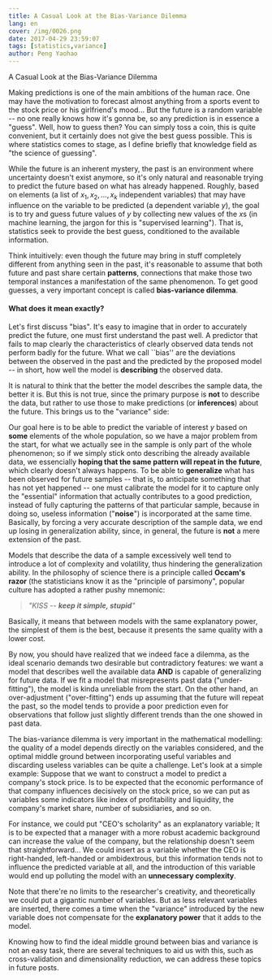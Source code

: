 ```yaml
---
title: A Casual Look at the Bias-Variance Dilemma
lang: en
cover: /img/0026.png
date: 2017-04-29 23:59:07
tags: [statistics,variance]
author: Peng Yaohao
---
```


A Casual Look at the Bias-Variance Dilemma

Making predictions is one of the main ambitions of the human race. One may have the motivation to forecast almost anything from a sports event to the stock price or his girlfriend's mood... But the future is a random variable -- no one really knows how it's gonna be, so any prediction is in essence a "guess". Well, how to guess then? You can simply toss a coin, this is quite convenient, but it certainly does not give the best guess possible. This is where statistics comes to stage, as I define briefly that knowledge field as "the science of guessing".

While the future is an inherent mystery, the past is an environment where uncertainty doesn't exist anymore, so it's only natural and reasonable trying to predict the future based on what has already happened. Roughly, based on elements (a list of $x_1,x_2,...,x_k$ independent variables) that may have influence on the variable to be predicted (a dependent variable $y$), the goal is to try and guess future values of $y$ by collecting new values of the $x$s (in machine learning, the jargon for this is "supervised learning"). That is, statistics seek to provide the best guess, conditioned to the available information.

Think intuitively: even though the future may bring in stuff completely different from anything seen in the past, it's reasonable to assume that both future and past share certain **patterns**, connections that make those two temporal instances a manifestation of the same phenomenon. To get good guesses, a very important concept is called **bias-variance dilemma**.

#### What does it mean exactly?

Let's first discuss "bias". It's easy to imagine that in order to accurately predict the future, one must first understand the past well. A predictor that fails to map clearly the characteristics of clearly observed data tends not perform badly for the future. What we call ``bias'' are the deviations between the observed in the past and the predicted by the proposed model -- in short, how well the model is **describing** the observed data.

It is natural to think that the better the model describes the sample data, the better it is. But this is not true, since the primary purpose is **not** to describe the data, but rather to use those to make predictions (or **inferences**) about the future. This brings us to the "variance" side:

Our goal here is to be able to predict the variable of interest $y$ based on **some** elements of the whole population, so we have a major problem from the start, for what we actually see in the sample is only part of the whole phenomenon; so if we simply stick onto describing the already available data, we essencially **hoping that the same pattern will repeat in the future**, which clearly doesn't always happens. To be able to **generalize** what has been observed for future samples -- that is, to anticipate something that has not yet happened -- one must calibrate the model for it to capture only the "essential" information that actually contributes to a good prediction, instead of fully capturing the patterns of that particular sample, because in doing so, useless information ("**noise**") is incorporated at the same time. Basically, by forcing a very accurate description of the sample data, we end up losing in generalization ability, since, in general, the future is **not** a mere extension of the past.

Models that describe the data of a sample excessively well tend to introduce a lot of complexity and volatility, thus hindering the generalization ability. In the philosophy of science there is a principle called **Occam's razor** (the statisticians know it as the "principle of parsimony", popular culture has adopted a rather pushy mnemonic: 
> _"KISS -- **keep it simple, stupid**"_

Basically, it means that between models with the same explanatory power, the simplest of them is the best, because it presents the same quality with a lower cost.

By now, you should have realized that we indeed face a dilemma, as the ideal scenario demands two desirable but contradictory features: we want a model that describes well the available data **AND** is capable of generalizing for future data. If we fit a model that misrepresents past data ("under-fitting"), the model is kinda unreliable from the start. On the other hand, an over-adjustment ("over-fitting") ends up assuming that the future will repeat the past, so the model tends to provide a poor prediction even for observations that follow just slightly different trends than the one showed in past data.

The bias-variance dilemma is very important in the mathematical modelling: the quality of a model depends directly on the variables considered, and the optimal middle ground between incorporating useful variables and discarding useless variables can be quite a challenge. Let's look at a simple example: Suppose that we want to construct a model to predict a company's stock price. Is to be expected that the economic performance of that company influences decisively on the stock price, so we can put as variables some indicators like index of profitability and liquidity, the company's market share, number of subsidiaries, and so on.

For instance, we could put "CEO's scholarity" as an explanatory variable; It is to be expected that a manager with a more robust academic background can increase the value of the company, but the relationship doesn't seem that straightforward... We could insert as a variable whether the CEO is right-handed, left-handed or ambidextrous, but this information tends not to influence the predicted variable at all, and the introduction of this variable would end up polluting the model with an **unnecessary complexity**.

Note that there're no limits to the researcher's creativity, and theoretically we could put a gigantic number of variables. But as less relevant variables are inserted, there comes a time when the "variance" introduced by the new variable does not compensate for the **explanatory power** that it adds to the model.

Knowing how to find the ideal middle ground between bias and variance is not an easy task, there are several techniques to aid us with this, such as cross-validation and dimensionality reduction, we can address these topics in future posts.

